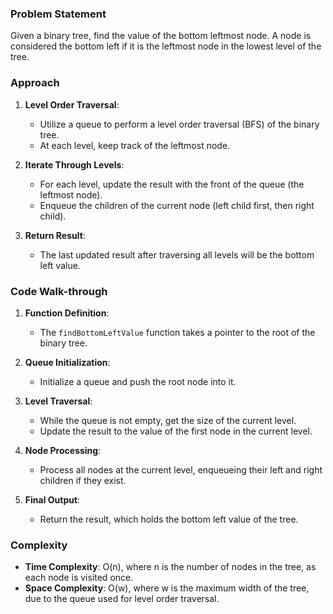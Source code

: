 ### Problem Statement
Given a binary tree, find the value of the bottom leftmost node. A node is considered the bottom left if it is the leftmost node in the lowest level of the tree.

### Approach
1. **Level Order Traversal**:
   - Utilize a queue to perform a level order traversal (BFS) of the binary tree.
   - At each level, keep track of the leftmost node.

2. **Iterate Through Levels**:
   - For each level, update the result with the front of the queue (the leftmost node).
   - Enqueue the children of the current node (left child first, then right child).

3. **Return Result**:
   - The last updated result after traversing all levels will be the bottom left value.

### Code Walk-through
1. **Function Definition**:
   - The `findBottomLeftValue` function takes a pointer to the root of the binary tree.

2. **Queue Initialization**:
   - Initialize a queue and push the root node into it.

3. **Level Traversal**:
   - While the queue is not empty, get the size of the current level.
   - Update the result to the value of the first node in the current level.

4. **Node Processing**:
   - Process all nodes at the current level, enqueueing their left and right children if they exist.

5. **Final Output**:
   - Return the result, which holds the bottom left value of the tree.

### Complexity
- **Time Complexity**: O(n), where n is the number of nodes in the tree, as each node is visited once.
- **Space Complexity**: O(w), where w is the maximum width of the tree, due to the queue used for level order traversal.
